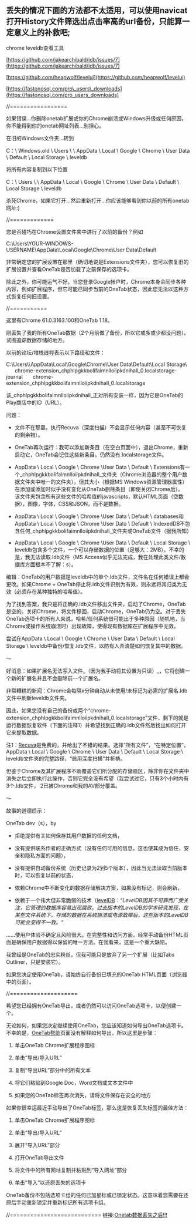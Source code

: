 丢失的情况下面的方法都不太适用，可以使用navicat打开History文件筛选出点击率高的url备份，只能算一定意义上的补救吧;
-----------------------------------------------------------------

chrome leveldb查看工具  

[https://github.com/jakearchibald/idb/issues/7](https://github.com/jakearchibald/idb/issues/7)

[https://github.com/heapwolf/levelui](https://github.com/heapwolf/levelui)

[https://fastonosql.com/pro\_users\_downloads](https://fastonosql.com/pro_users_downloads)

//=================

如果错误...你删除onetab扩展或你的Chrome崩溃或Windows升级或任何原因，你不能得到你的onetab网址列表...别担心。

在旧的Windows文件夹...转到

C：\\ Windows.old \\ Users \\ <User> \\ AppData \\ Local \\ Google \\ Chrome \\ User Data \\ Default \\ Local Storage \\ leveldb

将所有内容复制到以下位置

C：\\ Users \\ <Users> \\ AppData \\ Local \\ Google \\ Chrome \\ User Data \\ Default \\ Local Storage \\ leveldb

杀死Chrome，如果它打开...然后重新打开...你应该能够看到你以前的所有onetab网址:)

//=============  

您是否碰巧在Chrome设置文件夹中进行了以前的备份？例如

C:\\Users\\YOUR-WINDOWS-USERNAME\\AppData\\Local\\Google\\Chrome\\User Data\\Default

非常确定您的扩展设置在那里（确切地说是Extensions文件夹），您可以恢复旧的扩展设置并查看OneTab是否加载了之前保存的选项卡。

除此之外，你可能运气不好。当您登录Google帐户时，Chrome本身会同步各种内容，例如扩展程序，但它可能已同步当前的OneTab状态，因此您无法以这种方式恢复任何旧设置。

//===========  

这里有Chrome 61.0.3163.100和OneTab 1.18。

刚丢失了我的所有OneTab数据（2个月前做了备份，所以它或多或少都没问题）。试图追踪数据存储的地方。

以前的论坛/堆栈线程表示以下路径和文件：

C:\\Users\\<Username>\\AppData\\Local\\Google\\Chrome\\User Data\\Default\\Local Storage\\  
      chrome-extension\_chphlpgkkbolifaimnlloiipkdnihall\_0.localstorage-journal
      chrome-extension\_chphlpgkkbolifaimnlloiipkdnihall\_0.localstorage

该_chphlpgkkbolifaimnlloiipkdnihall_正对所有安装一样，因为它是OneTab的Play商店中的ID（URL）。

问题：

*   文件不在那里。执行Recuva（深度扫描）不会显示任何内容（甚至不可恢复的剩余物）。
    
*   OneTab再次运行：我可以添加新条目（在空白页面中），退出Chrome，重新启动它，OneTab会记住这些新条目。仍然没有.localstorage文件。
    
*   AppData \\ Local \\ Google \\ Chrome \\User Data \\ Default \\ Extensions有一个_chphlpgkkbolifaimnlloiipkdnihall_文件夹（Chrome浏览器的整个用户数据文件夹中唯一的文件夹），但其大小（根据MS Windows资源管理器属性）在添加或添加时似乎没有变化从OneTab删除条目（即使关闭Chrome后）。  
    该文件夹包含所有这些文件的哈希值的javascripts，默认HTML页面（空数据），图像，字体，CSS和JSON，而不是数据。
    
*   AppData \\ Local \\ Google \\ Chrome \\User Data \\ Default \\ databases和AppData \\ Local \\ Google \\ Chrome \\User Data \\ Default \\ IndexedDB不包含任何_chphlpgkkbolifaimnlloiipkdnihall_文件夹或OneTab文件（据我所知）
    
*   AppData \\ Local \\ Google \\ Chrome \\User Data \\ Default \\ Local Storage \\ leveldb包含多个文件，一个可以存储数据的位置（足够大：2MB）。不幸的是，我无法读取.ldb文件（MS Access似乎无法完成，我在处理此类文件/数据库方面根本不了解：s）。
    

编辑：OneTab的用户数据是leveldb中的单个.ldb文件，文件名在任何错误上都会更改。如果Chrome + OneTab停止将.ldb文件识别为有效，则永远将其归类为无效（必须存在某种独特的哈希值）。

为了找到答案，我只是将正确的.ldb文件移出文件夹，启动了Chrome，OneTab是空的。关闭Chrome，将文件移回，启动Chrome，OneTab仍为空。对于丢失OneTab选项卡的所有人来说，哈希/任何系统很可能出于多种原因（随机地，当Chrome或操作系统崩溃时）出现故障，使得现有数据库在扩展程序中无效。

尝试在AppData \\ Local \\ Google \\ Chrome \\ User Data \\ Default \\ Local Storage \\ leveldb中备份/恢复.ldb文件，以防有人弄清楚如何恢复其中的数据。

〜

好消息：如果扩展名无法写入文件_（因为我手动将其设置为只读）_，它将创建一个新的扩展名并且不会删除前一个扩展名。

非常糟糕的新闻：Chrome会每隔x分钟自动从未使用/未标记为必需的扩展名.ldb文件中刷新leveldb文件夹。

因此，如果您没有自己的备份或两个“chrome-extension\_chphlpgkkbolifaimnlloiipkdnihall\_0.localstorage”文件，剩下的就是运行数据恢复软件（下面的注释1）并希望找到正确的.ldb文件然后找出如何打开它来提取数据。

注1：[Recuva](http://127.0.0.1:8580/do/zaak3/otoLkA8A608XLejX/recuva)是免费的，并给出了不错的结果。选择“所有文件”，“在特定位置”，AppData \\ Local \\ Google \\ Chrome \\ User Data \\ Default \\ Local Storage \\ leveldb文件夹的完整路径，“启用深度扫描”并祈祷。

但鉴于Chrome及其扩展程序不断覆盖它们所分配的存储扇区，除非你在文件夹中消失之后立即执行此操作，否则它完全没有希望（我尝试过它，只有3个小时内有3个.ldb文件， 2已被Chrome和我的AV部分覆盖。

〜

故事的道德启示：

OneTab dev（s），by

*   拒绝提供有关如何保存其用户数据的任何文档，
    
*   没有提供联系作者的正确方式（没有任何可用的信息，这也使其成为信任，安全和隐私方面的问题），
    
*   没有提供自动备份系统（历史记录为2到5个版本），因此当无法读取当前版本时，可以恢复以前的状态，
    
*   依赖Chrome中不断变化的数据存储解决方案，如果没有标记，则会刷新，
    
*   依赖于一个伟大但非常脆弱的技术（[levelDB](http://127.0.0.1:8580/do/z__k3/NiLoRTRkgfAGLj8y/tACA/LevelDB#Bugs_and_reliability)：_“LevelDB因其不可靠而广受关注，它管理的数据库容易出现腐败。过去版本的LevelDB的学术研究发现，在某些文件系统下，存储的数据在系统崩溃或电源故障后，这些版本的LevelDB可能会变得不一致。“_
    

......使用户体验不确定且风险很大。在完整性和访问方面，经常手动备份HTML页面是确保用户数据得以保留的唯一方法。在我看来，这是一个重大缺陷。

我曾经是OneTab的忠实粉丝，但我可能只是放弃了另一个扩展（比如Tabs Outliner，只是安装它）。

如果您决定使用OneTab，请始终自行备份已填充的OneTab HTML页面（浏览器中的页面）。

//====================  

希望您已经拥有OneTab导出，或者仍然可以访问OneTab选项卡，以便创建一个。

无论如何，如果您决定继续使用OneTab，您应该知道如何导出OneTab选项卡。不幸的是，[OneTab帮助](https://www.one-tab.com/help)页面没有解释如何导出，所以这里是步骤：

1.  单击OneTab Chrome扩展程序图标
    
2.  单击“导出/导入URL”
    
3.  复制“导出URL”部分中的所有文本
    
4.  将它们粘贴到Google Doc，Word文档或文本文件中
    
5.  如果您的OneTab标签再次消失，请将文件保存在安全的地方
    

如果你很幸运最近手动导出了OneTab标签，那么这是恢复丢失标签的最佳方法：

1.  单击OneTab Chrome扩展程序图标
    
2.  单击“导出/导入URL”
    
3.  展开“导入URL”部分
    
4.  打开OneTab导出文件
    
5.  将文件中的所有网址复制并粘贴到“导入网址”部分
    
6.  单击“导入”以还原丢失的选项卡
    

OneTab备份不包括选项卡组的任何已加星标或已锁定状态。这意味着您需要在还原后手动重新锁定并重新标记所有选项卡组。

//===========================
链接:[Onetab数据丢失之后!!!](https://bbs.huaweicloud.com/blogs/fa4e58ad238711e9bd5a7ca23e93a891)
